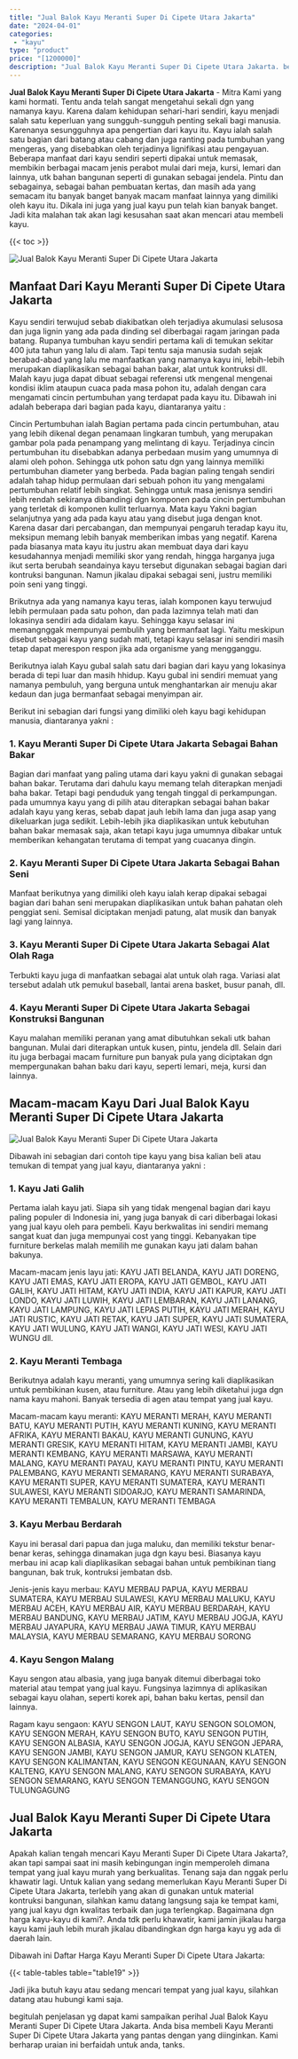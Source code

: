 ```yaml
---
title: "Jual Balok Kayu Meranti Super Di Cipete Utara Jakarta"
date: "2024-04-01"
categories:
 - "kayu"
type: "product"
price: "[1200000]"
description: "Jual Balok Kayu Meranti Super Di Cipete Utara Jakarta. begitulah penjelasan yg dapat kami sampaikan perihal Jual Balok Kayu Meranti Super Di Cipete Utara Jak..."
---
```


**Jual Balok Kayu Meranti Super Di Cipete Utara Jakarta** - Mitra Kami yang kami hormati. Tentu anda telah sangat mengetahui sekali dgn yang namanya kayu. Karena dalam kehidupan sehari-hari sendiri, kayu menjadi salah satu keperluan yang sungguh-sungguh penting sekali bagi manusia. Karenanya sesungguhnya apa pengertian dari kayu itu. Kayu ialah salah satu bagian dari batang atau cabang dan juga ranting pada tumbuhan yang mengeras, yang disebabkan oleh terjadinya lignifikasi atau pengayuan. Beberapa manfaat dari kayu sendiri seperti dipakai untuk memasak, membikin berbagai macam jenis perabot mulai dari meja, kursi, lemari dan lainnya, utk bahan bangunan seperti di gunakan sebagai jendela. Pintu dan sebagainya, sebagai bahan pembuatan kertas, dan masih ada yang semacam itu banyak banget banyak macam manfaat lainnya yang dimiliki oleh kayu itu. Dikala ini juga yang jual kayu pun telah kian banyak banget. Jadi kita malahan tak akan lagi kesusahan saat akan mencari atau membeli kayu.

{{< toc >}}

![Jual Balok Kayu Meranti Super Di Cipete Utara Jakarta](/images/kayu/kayu42.jpg)

## Manfaat Dari Kayu Meranti Super Di Cipete Utara Jakarta

Kayu sendiri terwujud sebab diakibatkan oleh terjadiya akumulasi selusosa dan juga lignin yang ada pada dinding sel diberbagai ragam jaringan pada batang. Rupanya tumbuhan kayu sendiri pertama kali di temukan sekitar 400 juta tahun yang lalu di alam. Tapi tentu saja manusia sudah sejak berabad-abad yang lalu me manfaatkan yang namanya kayu ini, lebih-lebih merupakan diaplikasikan sebagai bahan bakar, alat untuk kontruksi dll. Malah kayu juga dapat dibuat sebagai referensi utk mengenal mengenai kondisi iklim ataupun cuaca pada masa pohon itu, adalah dengan cara mengamati cincin pertumbuhan yang terdapat pada kayu itu. Dibawah ini adalah beberapa dari bagian pada kayu, diantaranya yaitu :

Cincin Pertumbuhan ialah Bagian pertama pada cincin pertumbuhan, atau yang lebih dikenal degan penamaan lingkaran tumbuh, yang merupakan gambar pola pada penampang yang melintang di kayu. Terjadinya cincin pertumbuhan itu disebabkan adanya perbedaan musim yang umumnya di alami oleh pohon. Sehingga utk pohon satu dgn yang lainnya memiliki pertumbuhan diameter yang berbeda. Pada bagian paling tengah sendiri adalah tahap hidup permulaan dari sebuah pohon itu yang mengalami pertumbuhan relatif lebih singkat. Sehingga untuk masa jenisnya sendiri lebih rendah sekiranya dibandingi dgn komponen pada cincin pertumbuhan yang terletak di komponen kullit terluarnya. Mata kayu Yakni bagian selanjutnya yang ada pada kayu atau yang disebut juga dengan knot. Karena dasar dari percabangan, dan mempunyai pengaruh teradap kayu itu, meksipun memang lebih banyak memberikan imbas yang negatif. Karena pada biasanya mata kayu itu justru akan membuat daya dari kayu kesudahannya menjadi memiliki skor yang rendah, hingga harganya juga ikut serta berubah seandainya kayu tersebut digunakan sebagai bagian dari kontruksi bangunan. Namun jikalau dipakai sebagai seni, justru memiliki poin seni yang tinggi.

Brikutnya ada yang namanya kayu teras, ialah komponen kayu terwujud lebih permulaan pada satu pohon, dan pada lazimnya telah mati dan lokasinya sendiri ada didalam kayu. Sehingga kayu selasar ini memangnggak mempunyai pembulih yang bermanfaat lagi. Yaitu meskipun disebut sebagai kayu yang sudah mati, tetapi kayu selasar ini sendiri masih tetap dapat merespon respon jika ada organisme yang mengganggu.

Berikutnya ialah Kayu gubal salah satu dari bagian dari kayu yang lokasinya berada di tepi luar dan masih hhidup. Kayu gubal ini sendiri memuat yang namanya pembuluh, yang berguna untuk menghantarkan air menuju akar kedaun dan juga bermanfaat sebagai menyimpan air.

Berikut ini sebagian dari fungsi yang dimiliki oleh kayu bagi kehidupan manusia, diantaranya yakni :

### 1\. Kayu Meranti Super Di Cipete Utara Jakarta Sebagai Bahan Bakar

Bagian dari manfaat yang paling utama dari kayu yakni di gunakan sebagai bahan bakar. Terutama dari dahulu kayu memang telah diterapkan menjadi baha bakar. Tetapi bagi penduduk yang tengah tinggal di perkampungan. pada umumnya kayu yang di pilih atau diterapkan sebagai bahan bakar adalah kayu yang keras, sebab dapat jauh lebih lama dan juga asap yang dikeluarkan juga sedikit. Lebih-lebih jika diaplikasikan untuk kebutuhan bahan bakar memasak saja, akan tetapi kayu juga umumnya dibakar untuk memberikan kehangatan terutama di tempat yang cuacanya dingin.

### 2\. Kayu Meranti Super Di Cipete Utara Jakarta Sebagai Bahan Seni

Manfaat berikutnya yang dimiliki oleh kayu ialah kerap dipakai sebagai bagian dari bahan seni merupakan diaplikasikan untuk bahan pahatan oleh penggiat seni. Semisal diciptakan menjadi patung, alat musik dan banyak lagi yang lainnya.

### 3\. Kayu Meranti Super Di Cipete Utara Jakarta Sebagai Alat Olah Raga

Terbukti kayu juga di manfaatkan sebagai alat untuk olah raga. Variasi alat tersebut adalah utk pemukul baseball, lantai arena basket, busur panah, dll.

### 4\. Kayu Meranti Super Di Cipete Utara Jakarta Sebagai Konstruksi Bangunan

Kayu malahan memiliki peranan yang amat dibutuhkan sekali utk bahan bangunan. Mulai dari diterapkan untuk kusen, pintu, jendela dll. Selain dari itu juga berbagai macam furniture pun banyak pula yang diciptakan dgn mempergunakan bahan baku dari kayu, seperti lemari, meja, kursi dan lainnya.

## Macam-macam Kayu Dari Jual Balok Kayu Meranti Super Di Cipete Utara Jakarta

![Jual Balok Kayu Meranti Super Di Cipete Utara Jakarta](/images/kayu/kayu-1.jpg)

Dibawah ini sebagian dari contoh tipe kayu yang bisa kalian beli atau temukan di tempat yang jual kayu, diantaranya yakni :

### 1\. Kayu Jati Galih

Pertama ialah kayu jati. Siapa sih yang tidak mengenal bagian dari kayu paling populer di Indonesia ini, yang juga banyak di cari diberbagai lokasi yang jual kayu oleh para pembeli. Kayu berkwalitas ini sendiri memang sangat kuat dan juga mempunyai cost yang tinggi. Kebanyakan tipe furniture berkelas malah memilih me gunakan kayu jati dalam bahan bakunya.

Macam-macam jenis layu jati: KAYU JATI BELANDA, KAYU JATI DORENG, KAYU JATI EMAS, KAYU JATI EROPA, KAYU JATI GEMBOL, KAYU JATI GALIH, KAYU JATI HITAM, KAYU JATI INDIA, KAYU JATI KAPUR, KAYU JATI LONDO, KAYU JATI LUWIH, KAYU JATI LEMBARAN, KAYU JATI LANANG, KAYU JATI LAMPUNG, KAYU JATI LEPAS PUTIH, KAYU JATI MERAH, KAYU JATI RUSTIC, KAYU JATI RETAK, KAYU JATI SUPER, KAYU JATI SUMATERA, KAYU JATI WULUNG, KAYU JATI WANGI, KAYU JATI WESI, KAYU JATI WUNGU dll.

### 2\. Kayu Meranti Tembaga

Berikutnya adalah kayu meranti, yang umumnya sering kali diaplikasikan untuk pembikinan kusen, atau furniture. Atau yang lebih diketahui juga dgn nama kayu mahoni. Banyak tersedia di agen atau tempat yang jual kayu.

Macam-macam kayu meranti: KAYU MERANTI MERAH, KAYU MERANTI BATU, KAYU MERANTI PUTIH, KAYU MERANTI KUNING, KAYU MERANTI AFRIKA, KAYU MERANTI BAKAU, KAYU MERANTI GUNUNG, KAYU MERANTI GRESIK, KAYU MERANTI HITAM, KAYU MERANTI JAMBI, KAYU MERANTI KEMBANG, KAYU MERANTI MARSAWA, KAYU MERANTI MALANG, KAYU MERANTI PAYAU, KAYU MERANTI PINTU, KAYU MERANTI PALEMBANG, KAYU MERANTI SEMARANG, KAYU MERANTI SURABAYA, KAYU MERANTI SUPER, KAYU MERANTI SUMATERA, KAYU MERANTI SULAWESI, KAYU MERANTI SIDOARJO, KAYU MERANTI SAMARINDA, KAYU MERANTI TEMBALUN, KAYU MERANTI TEMBAGA

### 3\. Kayu Merbau Berdarah

Kayu ini berasal dari papua dan juga maluku, dan memiliki tekstur benar-benar keras, sehingga dinamakan juga dgn kayu besi. Biasanya kayu merbau ini acap kali diaplikasikan sebagai bahan untuk pembikinan tiang bangunan, bak truk, kontruksi jembatan dsb.

Jenis-jenis kayu merbau: KAYU MERBAU PAPUA, KAYU MERBAU SUMATERA, KAYU MERBAU SULAWESI, KAYU MERBAU MALUKU, KAYU MERBAU ACEH, KAYU MERBAU AIR, KAYU MERBAU BERDARAH, KAYU MERBAU BANDUNG, KAYU MERBAU JATIM, KAYU MERBAU JOGJA, KAYU MERBAU JAYAPURA, KAYU MERBAU JAWA TIMUR, KAYU MERBAU MALAYSIA, KAYU MERBAU SEMARANG, KAYU MERBAU SORONG

### 4\. Kayu Sengon Malang

Kayu sengon atau albasia, yang juga banyak ditemui diberbagai toko material atau tempat yang jual kayu. Fungsinya lazimnya di aplikasikan sebagai kayu olahan, seperti korek api, bahan baku kertas, pensil dan lainnya.

Ragam kayu sengaon: KAYU SENGON LAUT, KAYU SENGON SOLOMON, KAYU SENGON MERAH, KAYU SENGON BUTO, KAYU SENGON PUTIH, KAYU SENGON ALBASIA, KAYU SENGON JOGJA, KAYU SENGON JEPARA, KAYU SENGON JAMBI, KAYU SENGON JAMUR, KAYU SENGON KLATEN, KAYU SENGON KALIMANTAN, KAYU SENGON KEGUNAAN, KAYU SENGON KALTENG, KAYU SENGON MALANG, KAYU SENGON SURABAYA, KAYU SENGON SEMARANG, KAYU SENGON TEMANGGUNG, KAYU SENGON TULUNGAGUNG

## Jual Balok Kayu Meranti Super Di Cipete Utara Jakarta

Apakah kalian tengah mencari Kayu Meranti Super Di Cipete Utara Jakarta?, akan tapi sampai saat ini masih kebingungan ingin memperoleh dimana tempat yang jual kayu murah yang berkualitas. Tenang saja dan nggak perlu khawatir lagi. Untuk kalian yang sedang memerlukan Kayu Meranti Super Di Cipete Utara Jakarta, terlebih yang akan di gunakan untuk material kontruksi bangunan, silahkan kamu datang langsung saja ke tempat kami, yang jual kayu dgn kwalitas terbaik dan juga terlengkap. Bagaimana dgn harga kayu-kayu di kami?. Anda tdk perlu khawatir, kami jamin jikalau harga kayu kami jauh lebih murah jikalau dibandingkan dgn harga kayu yg ada di daerah lain.

Dibawah ini Daftar Harga Kayu Meranti Super Di Cipete Utara Jakarta:

{{< table-tables table="table19" >}}

Jadi jika butuh kayu atau sedang mencari tempat yang jual kayu, silahkan datang atau hubungi kami saja.

begitulah penjelasan yg dapat kami sampaikan perihal Jual Balok Kayu Meranti Super Di Cipete Utara Jakarta. Anda bisa membeli Kayu Meranti Super Di Cipete Utara Jakarta yang pantas dengan yang diinginkan. Kami berharap uraian ini berfaidah untuk anda, tanks.
